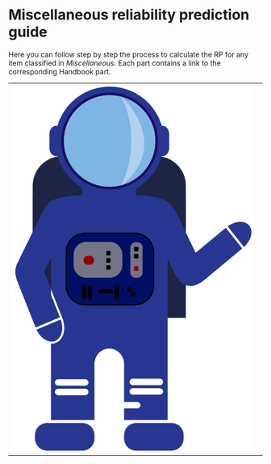 # Miscellaneous reliability prediction guide

Here you can follow step by step the process to calculate the RP for any item classified in _Miscellaneous_. Each part contains a link to the corresponding Handbook part.


<div id="conversation">
    <table>
        <tr>
            <td id="astronautDiv">
                <div id="astronaut">
                    <img id="astroPicture" src="../../_static/images/astronaut1.png"/>
                </div>
            </td>
            <td id="messageDiv">
                <div id="messages" class="scroll">
                    <table class="track" id="messagesTrack"></table>
                </div>
            </td>
        </tr>
    </table>
</div>
